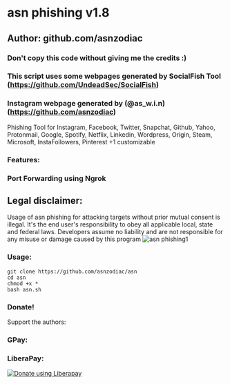 
# asn phishing v1.8
## Author: github.com/asnzodiac
### Don't copy this code without giving me the credits :) 
### This script uses some webpages generated by SocialFish Tool (https://github.com/UndeadSec/SocialFish)
### Instagram webpage generated by (@as_w.i.n) (https://github.com/asnzodiac)

Phishing Tool for Instagram, Facebook, Twitter, Snapchat, Github, Yahoo, Protonmail, Google, Spotify, Netflix, Linkedin, Wordpress, Origin, Steam, Microsoft, InstaFollowers, Pinterest +1 customizable

### Features:
### Port Forwarding using Ngrok

## Legal disclaimer:

Usage of asn phishing for attacking targets without prior mutual consent is illegal. It's the end user's responsibility to obey all applicable local, state and federal laws. Developers assume no liability and are not responsible for any misuse or damage caused by this program 
![asn phishing1](https://user-images.githubusercontent.com/50163512/82007222-56d87880-9687-11ea-849e-cd1eae6526c3.png)



### Usage:
```
git clone https://github.com/asnzodiac/asn
cd asn
chmod +x *
bash asn.sh
```

### Donate!
Support the authors:
### GPay:
### LiberaPay:
<noscript><a href="https://liberapay.com/thelinuxchoice/donate"><img alt="Donate using Liberapay" src="https://liberapay.com/assets/widgets/donate.svg"></a></noscript>
